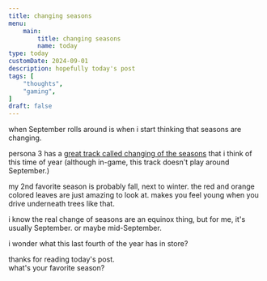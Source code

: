 ```yaml
---
title: changing seasons
menu:
    main:
        title: changing seasons
        name: today
type: today
customDate: 2024-09-01
description: hopefully today's post
tags: [
    "thoughts",
    "gaming",
]
draft: false
---
```


when September rolls around is when i start thinking that seasons are changing.

persona 3 has a [great track called changing of the seasons](https://www.youtube.com/watch?v=YQCAv3oKoN8) that i think of this time of year (although in-game, this track doesn't play around September.)

my 2nd favorite season is probably fall, next to winter. the red and orange colored leaves are just amazing to look at. makes you feel young when you drive underneath trees like that.

i know the real change of seasons are an equinox thing, but for me, it's usually September. or maybe mid-September.

i wonder what this last fourth of the year has in store?

thanks for reading today's post.\
what's your favorite season?